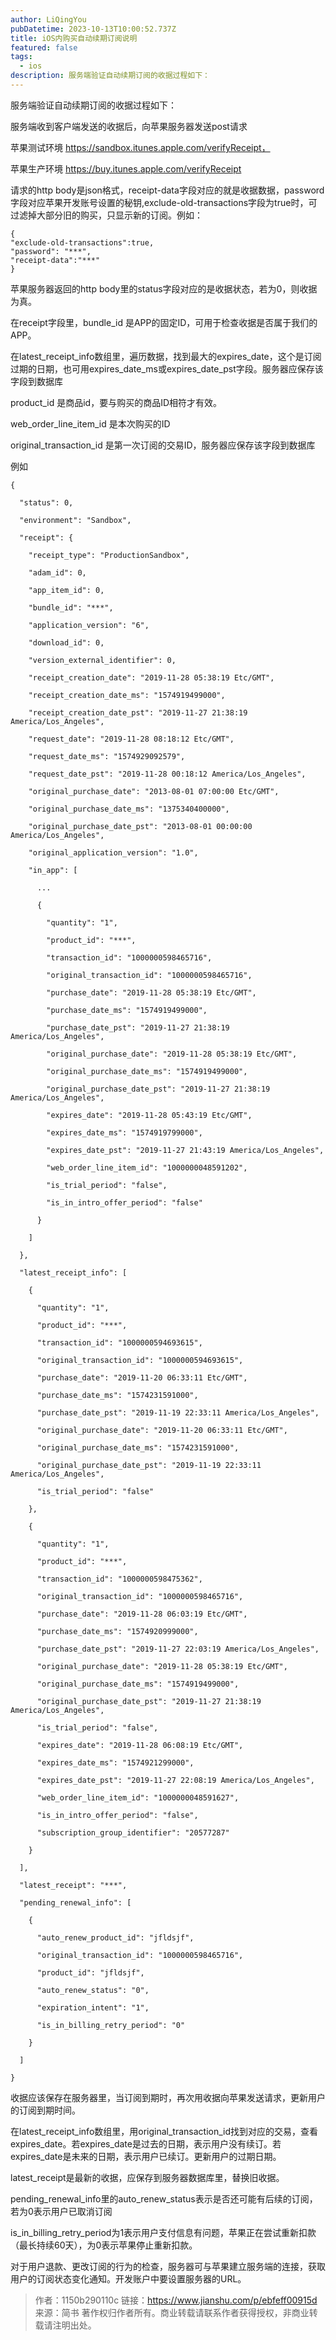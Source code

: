 ```yaml
---
author: LiQingYou
pubDatetime: 2023-10-13T10:00:52.737Z
title: iOS内购买自动续期订阅说明
featured: false
tags:
  - ios
description: 服务端验证自动续期订阅的收据过程如下：
---
```


服务端验证自动续期订阅的收据过程如下：

服务端收到客户端发送的收据后，向苹果服务器发送post请求

苹果测试环境 https://sandbox.itunes.apple.com/verifyReceipt，

苹果生产环境 https://buy.itunes.apple.com/verifyReceipt

请求的http body是json格式，receipt-data字段对应的就是收据数据，password字段对应苹果开发账号设置的秘钥,exclude-old-transactions字段为true时，可过滤掉大部分旧的购买，只显示新的订阅。例如：

```
{
"exclude-old-transactions":true,
"password": "***",
"receipt-data":"***"
}
```

苹果服务器返回的http body里的status字段对应的是收据状态，若为0，则收据为真。

在receipt字段里，bundle_id 是APP的固定ID，可用于检查收据是否属于我们的APP。

在latest_receipt_info数组里，遍历数据，找到最大的expires_date，这个是订阅过期的日期，也可用expires_date_ms或expires_date_pst字段。服务器应保存该字段到数据库

product_id 是商品id，要与购买的商品ID相符才有效。

web_order_line_item_id 是本次购买的ID

original_transaction_id 是第一次订阅的交易ID，服务器应保存该字段到数据库

例如

```
{

  "status": 0,

  "environment": "Sandbox",

  "receipt": {

    "receipt_type": "ProductionSandbox",

    "adam_id": 0,

    "app_item_id": 0,

    "bundle_id": "***",

    "application_version": "6",

    "download_id": 0,

    "version_external_identifier": 0,

    "receipt_creation_date": "2019-11-28 05:38:19 Etc/GMT",

    "receipt_creation_date_ms": "1574919499000",

    "receipt_creation_date_pst": "2019-11-27 21:38:19 America/Los_Angeles",

    "request_date": "2019-11-28 08:18:12 Etc/GMT",

    "request_date_ms": "1574929092579",

    "request_date_pst": "2019-11-28 00:18:12 America/Los_Angeles",

    "original_purchase_date": "2013-08-01 07:00:00 Etc/GMT",

    "original_purchase_date_ms": "1375340400000",

    "original_purchase_date_pst": "2013-08-01 00:00:00 America/Los_Angeles",

    "original_application_version": "1.0",

    "in_app": [

      ...

      {

        "quantity": "1",

        "product_id": "***",

        "transaction_id": "1000000598465716",

        "original_transaction_id": "1000000598465716",

        "purchase_date": "2019-11-28 05:38:19 Etc/GMT",

        "purchase_date_ms": "1574919499000",

        "purchase_date_pst": "2019-11-27 21:38:19 America/Los_Angeles",

        "original_purchase_date": "2019-11-28 05:38:19 Etc/GMT",

        "original_purchase_date_ms": "1574919499000",

        "original_purchase_date_pst": "2019-11-27 21:38:19 America/Los_Angeles",

        "expires_date": "2019-11-28 05:43:19 Etc/GMT",

        "expires_date_ms": "1574919799000",

        "expires_date_pst": "2019-11-27 21:43:19 America/Los_Angeles",

        "web_order_line_item_id": "1000000048591202",

        "is_trial_period": "false",

        "is_in_intro_offer_period": "false"

      }

    ]

  },

  "latest_receipt_info": [

    {

      "quantity": "1",

      "product_id": "***",

      "transaction_id": "1000000594693615",

      "original_transaction_id": "1000000594693615",

      "purchase_date": "2019-11-20 06:33:11 Etc/GMT",

      "purchase_date_ms": "1574231591000",

      "purchase_date_pst": "2019-11-19 22:33:11 America/Los_Angeles",

      "original_purchase_date": "2019-11-20 06:33:11 Etc/GMT",

      "original_purchase_date_ms": "1574231591000",

      "original_purchase_date_pst": "2019-11-19 22:33:11 America/Los_Angeles",

      "is_trial_period": "false"

    },

    {

      "quantity": "1",

      "product_id": "***",

      "transaction_id": "1000000598475362",

      "original_transaction_id": "1000000598465716",

      "purchase_date": "2019-11-28 06:03:19 Etc/GMT",

      "purchase_date_ms": "1574920999000",

      "purchase_date_pst": "2019-11-27 22:03:19 America/Los_Angeles",

      "original_purchase_date": "2019-11-28 05:38:19 Etc/GMT",

      "original_purchase_date_ms": "1574919499000",

      "original_purchase_date_pst": "2019-11-27 21:38:19 America/Los_Angeles",

      "is_trial_period": "false",

      "expires_date": "2019-11-28 06:08:19 Etc/GMT",

      "expires_date_ms": "1574921299000",

      "expires_date_pst": "2019-11-27 22:08:19 America/Los_Angeles",

      "web_order_line_item_id": "1000000048591627",

      "is_in_intro_offer_period": "false",

      "subscription_group_identifier": "20577287"

    }

  ],

  "latest_receipt": "***",

  "pending_renewal_info": [

    {

      "auto_renew_product_id": "jfldsjf",

      "original_transaction_id": "1000000598465716",

      "product_id": "jfldsjf",

      "auto_renew_status": "0",

      "expiration_intent": "1",

      "is_in_billing_retry_period": "0"

    }

  ]

}
```

收据应该保存在服务器里，当订阅到期时，再次用收据向苹果发送请求，更新用户的订阅到期时间。

在latest_receipt_info数组里，用original_transaction_id找到对应的交易，查看expires_date。若expires_date是过去的日期，表示用户没有续订。若expires_date是未来的日期，表示用户已续订。更新用户的过期日期。

latest_receipt是最新的收据，应保存到服务器数据库里，替换旧收据。

pending_renewal_info里的auto_renew_status表示是否还可能有后续的订阅，若为0表示用户已取消订阅

is_in_billing_retry_period为1表示用户支付信息有问题，苹果正在尝试重新扣款（最长持续60天），为0表示苹果停止重新扣款。

对于用户退款、更改订阅的行为的检查，服务器可与苹果建立服务端的连接，获取用户的订阅状态变化通知。开发账户中要设置服务器的URL。

> 作者：1150b290110c
> 链接：https://www.jianshu.com/p/ebfeff00915d
> 来源：简书
> 著作权归作者所有。商业转载请联系作者获得授权，非商业转载请注明出处。

